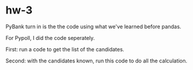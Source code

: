 # hw-3

PyBank turn in is the the code using what we've learned before pandas.


For Pypoll, I did the code seperately.


First: run a code to get the list of the candidates.


Second: with the candidates known, run this code to do all the calculation.
